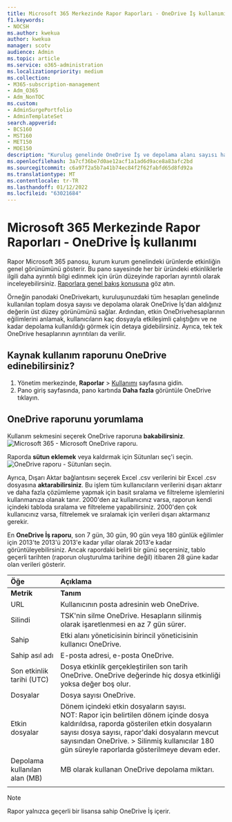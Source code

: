 ```yaml
---
title: Microsoft 365 Merkezinde Rapor Raporları - OneDrive İş kullanımı
f1.keywords:
- NOCSH
ms.author: kwekua
author: kwekua
manager: scotv
audience: Admin
ms.topic: article
ms.service: o365-administration
ms.localizationpriority: medium
ms.collection:
- M365-subscription-management
- Adm_O365
- Adm_NonTOC
ms.custom:
- AdminSurgePortfolio
- AdminTemplateSet
search.appverid:
- BCS160
- MST160
- MET150
- MOE150
description: "Kuruluş genelinde OneDrive İş ve depolama alanı sayısı hakkında bilgi almak için En Fazla Kullanım Raporu'OneDrive İş kullanın. "
ms.openlocfilehash: 3a7cf36be7d0ae12acf1a1ad6d9ace8a83afc2bd
ms.sourcegitcommit: c6a97f2a5b7a41b74ec84f2f62fabfd65d8fd92a
ms.translationtype: MT
ms.contentlocale: tr-TR
ms.lasthandoff: 01/12/2022
ms.locfileid: "63021684"
---
```

# <a name="microsoft-365-reports-in-the-admin-center---onedrive-for-business-usage"></a>Microsoft 365 Merkezinde Rapor Raporları - OneDrive İş kullanımı

Rapor Microsoft 365 panosu, kurum kurum genelindeki ürünlerde etkinliğin genel görünümünü gösterir. Bu pano sayesinde her bir üründeki etkinliklerle ilgili daha ayrıntılı bilgi edinmek için ürün düzeyinde raporları ayrıntılı olarak inceleyebilirsiniz. [Raporlara genel bakış konusuna](activity-reports.md) göz atın.
  
Örneğin panodaki OneDrivekartı, kuruluşunuzdaki tüm hesapları genelinde kullanılan toplam dosya sayısı ve depolama olarak OneDrive İş'dan aldığınız değerin üst düzey görünümünü sağlar. Ardından, etkin OneDrivehesaplarının eğilimlerini anlamak, kullanıcıların kaç dosyayla etkileşimli çalıştığını ve ne kadar depolama kullanıldığı görmek için detaya gidebilirsiniz. Ayrıca, tek tek OneDrive hesaplarının ayrıntıları da verilir.

## <a name="how-do-i-get-to-the-onedrive-usage-report"></a>Kaynak kullanım raporunu OneDrive edinebilirsiniz?

1. Yönetim merkezinde, **Raporlar** \> <a href="https://go.microsoft.com/fwlink/p/?linkid=2074756" target="_blank">Kullanımı</a> sayfasına gidin. 
2. Pano giriş sayfasında, pano kartında **Daha fazla** görüntüle OneDrive tıklayın.
  
## <a name="interpret-the-onedrive-usage-report"></a>OneDrive raporunu yorumlama

Kullanım sekmesini seçerek OneDrive raporuna **bakabilirsiniz**.<br/>![Microsoft 365 - Microsoft OneDrive raporu.](../../media/3cdaf2fb-1817-479b-a0e1-2afa228690cf.png)

Raporda **sütun eklemek** veya kaldırmak için Sütunları seç'i seçin.  <br/> ![OneDrive raporu - Sütunları seçin.](../../media/9ee80f25-cfe3-411d-8e31-08f1507d18c1.png)

Ayrıca, Dışarı Aktar bağlantısını seçerek Excel .csv verilerini bir Excel .csv dosyasına **aktarabilirsiniz**. Bu işlem tüm kullanıcıların verilerini dışarı aktarır ve daha fazla çözümleme yapmak için basit sıralama ve filtreleme işlemlerini kullanmanıza olanak tanır. 2000'den az kullanıcınız varsa, raporun kendi içindeki tabloda sıralama ve filtreleme yapabilirsiniz. 2000'den çok kullanıcınız varsa, filtrelemek ve sıralamak için verileri dışarı aktarmanız gerekir. 

En **OneDrive İş raporu**, son 7 gün, 30 gün, 90 gün veya 180 günlük eğilimler için 2013'te 2013'ü 2013'e kadar yıllar olarak 2013'e kadar görüntüleyebilirsiniz. Ancak rapordaki belirli bir günü seçersiniz, tablo geçerli tarihten (raporun oluşturulma tarihine değil) itibaren 28 güne kadar olan verileri gösterir.
  
|Öğe|Açıklama|
|:-----|:-----|
|**Metrik**|**Tanım**|
|URL  <br/> |Kullanıcının posta adresinin web OneDrive. <br/> |
|Silindi  <br/> |TSK'nin silme OneDrive. Hesapların silinmiş olarak işaretlenmesi en az 7 gün sürer.  <br/> |
|Sahip  <br/> |Etki alanı yöneticisinin birincil yöneticisinin kullanıcı OneDrive.   <br/> |
|Sahip asıl adı  <br/> |E-posta adresi, e-posta OneDrive. <br/> |
|Son etkinlik tarihi (UTC)  <br/> | Dosya etkinlik gerçekleştirilen son tarih OneDrive. OneDrive değerinde hiç dosya etkinliği yoksa değer boş olur.  <br/> |
|Dosyalar  <br/> |Dosya sayısı OneDrive. <br/>|
|Etkin dosyalar  <br/> | Dönem içindeki etkin dosyaların sayısı.<br/> NOT: Rapor için belirtilen dönem içinde dosya kaldırıldısa, raporda gösterilen etkin dosyaların sayısı dosya sayısı, rapor'daki dosyaların mevcut sayısından OneDrive. >  Silinmiş kullanıcılar 180 gün süreyle raporlarda gösterilmeye devam eder.  <br/> |
|Depolama kullanılan alan (MB)  <br/> |MB olarak kullanan OneDrive depolama miktarı. |
|||
   
> [!NOTE]
> Rapor yalnızca geçerli bir lisansa sahip OneDrive İş içerir.
